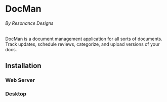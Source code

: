 # DocMan

###### By Resonance Designs

DocMan is a document management application for all sorts of documents. Track updates, schedule reviews, categorize, and upload versions of your docs.

## Installation
### Web Server

### Desktop
